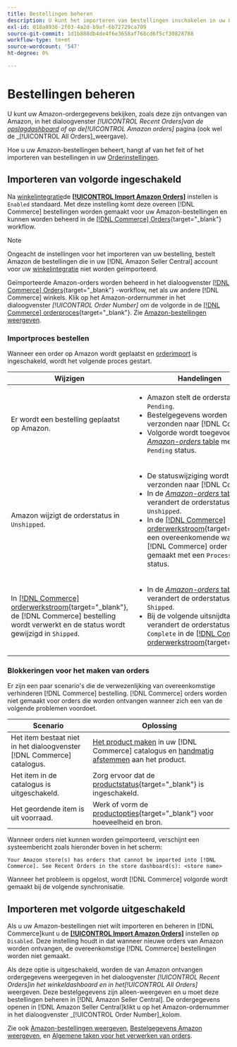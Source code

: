 ```yaml
---
title: Bestellingen beheren
description: U kunt het importeren van bestellingen inschakelen in uw Orderinstellingen om uw Amazon-bestellingen eenvoudiger te beheren via uw Commerce Admin.
exl-id: 018a8936-2f03-4a2d-b9af-6b72729ca709
source-git-commit: 1d1b888db4de4f6e3658af768cd6f5cf30828788
workflow-type: tm+mt
source-wordcount: '547'
ht-degree: 0%

---
```


# Bestellingen beheren

U kunt uw Amazon-ordergegevens bekijken, zoals deze zijn ontvangen van Amazon, in het dialoogvenster _[!UICONTROL Recent Orders]_van de [opslagdashboard](./amazon-store-dashboard.md) of op de_[!UICONTROL Amazon orders]_ pagina (ook wel de _[!UICONTROL All Orders]_weergave).

Hoe u uw Amazon-bestellingen beheert, hangt af van het feit of het importeren van bestellingen in uw [Orderinstellingen](./order-settings.md#configure-order-settings).

## Importeren van volgorde ingeschakeld

Na [winkelintegratie](./store-integration.md)de [**[!UICONTROL Import Amazon Orders]**](./order-settings.md#configure-order-settings) instellen is `Enabled` standaard. Met deze instelling komt deze overeen [!DNL Commerce] bestellingen worden gemaakt voor uw Amazon-bestellingen en kunnen worden beheerd in de [[!DNL Commerce] Orders](https://docs.magento.com/user-guide/sales/orders.html){target=&quot;_blank&quot;} workflow.

>[!NOTE]
>
>Ongeacht de instellingen voor het importeren van uw bestelling, bestelt Amazon de bestellingen die in uw [!DNL Amazon Seller Central] account voor uw [winkelintegratie](./store-integration.md) niet worden geïmporteerd.

Geïmporteerde Amazon-orders worden beheerd in het dialoogvenster [[!DNL Commerce] Orders](https://docs.magento.com/user-guide/sales/orders.html){target=&quot;_blank&quot;} -workflow, net als uw andere [!DNL Commerce] winkels. Klik op het Amazon-ordernummer in het dialoogvenster *[!UICONTROL Order Number]* om de volgorde in de [[!DNL Commerce] orderproces](https://docs.magento.com/user-guide/sales/order-processing.html#order-view-descriptions){target=&quot;_blank&quot;}. Zie [Amazon-bestellingen weergeven](./amazon-orders-all.md).

### Importproces bestellen

Wanneer een order op Amazon wordt geplaatst en [orderimport](./order-settings.md) is ingeschakeld, wordt het volgende proces gestart.

| Wijzigen | Handelingen |
|---|---|
| Er wordt een bestelling geplaatst op Amazon. | <ul><li>Amazon stelt de orderstatus in op `Pending`.</li><li>Bestelgegevens worden verzonden naar [!DNL Commerce].</li><li>Volgorde wordt toegevoegd aan [_Amazon-orders_ table](./amazon-orders-all.md) met een `Pending` status.</li></ul> |
| Amazon wijzigt de orderstatus in `Unshipped`. | <ul><li>De statuswijziging wordt verzonden naar [!DNL Commerce].</li><li>In de [_Amazon-orders_ table](./amazon-orders-all.md), verandert de orderstatus in `Unshipped`.</li><li>In de [[!DNL Commerce] orderwerkstroom](https://docs.magento.com/user-guide/sales/orders.html){target=&quot;_blank&quot;}, een overeenkomende waarde [!DNL Commerce] order wordt gemaakt met een `Processing` status.</li></ul> |
| In [[!DNL Commerce] orderwerkstroom](https://docs.magento.com/user-guide/sales/orders.html){target=&quot;_blank&quot;}, de [!DNL Commerce] bestelling wordt verwerkt en de status wordt gewijzigd in `Shipped`. | <ul><li>In de [_Amazon-orders_ table](./amazon-orders-all.md), verandert de orderstatus in `Shipped`.</li><li>Bij de volgende uitsnijdtaak verandert de orderstatus in `Complete` in de [[!DNL Commerce] orderwerkstroom](https://docs.magento.com/user-guide/sales/orders.html){target=&quot;_blank&quot;}.</li></ul> |

### Blokkeringen voor het maken van orders

Er zijn een paar scenario&#39;s die de verwezenlijking van overeenkomstige verhinderen [!DNL Commerce] bestelling. [!DNL Commerce] orders worden niet gemaakt voor orders die worden ontvangen wanneer zich een van de volgende problemen voordoet.

| Scenario | Oplossing |
|---|---|
| Het item bestaat niet in het dialoogvenster [!DNL Commerce] catalogus. | [Het product maken](./creating-assigning-catalog-products.md) in uw [!DNL Commerce] catalogus en [handmatig afstemmen](./creating-assigning-catalog-products.md) aan het product. |
| Het item in de catalogus is uitgeschakeld. | Zorg ervoor dat de [productstatus](https://docs.magento.com/user-guide/catalog/inventory-product-stock-options.html){target=&quot;_blank&quot;} is ingeschakeld. |
| Het geordende item is uit voorraad. | Werk of vorm de [productopties](https://docs.magento.com/user-guide/catalog/inventory-product-stock-options.html){target=&quot;_blank&quot;} voor hoeveelheid en bron. |

Wanneer orders niet kunnen worden geïmporteerd, verschijnt een systeembericht zoals hieronder boven in het scherm:

`Your Amazon store(s) has orders that cannot be imported into [!DNL Commerce]. See Recent Orders in the store dashboard(s): <store name>`

Wanneer het probleem is opgelost, wordt [!DNL Commerce] volgorde wordt gemaakt bij de volgende synchronisatie.

## Importeren met volgorde uitgeschakeld

Als u uw Amazon-bestellingen niet wilt importeren en beheren in [!DNL Commerce]kunt u de [**[!UICONTROL Import Amazon Orders]**](./order-settings.md#configure-order-settings) instellen op `Disabled`. Deze instelling houdt in dat wanneer nieuwe orders van Amazon worden ontvangen, de overeenkomstige [!DNL Commerce] bestellingen worden niet gemaakt.

Als deze optie is uitgeschakeld, worden de van Amazon ontvangen ordergegevens weergegeven in het dialoogvenster _[!UICONTROL Recent Orders]_in het winkeldashboard en in het_[!UICONTROL All Orders]_ weergeven. Deze bestelgegevens zijn alleen-weergeven en u moet deze bestellingen beheren in [!DNL Amazon Seller Central]. De ordergegevens openen in [!DNL Amazon Seller Central]klikt u op het Amazon-ordernummer in het dialoogvenster _[!UICONTROL Order Number]_kolom.

Zie ook [Amazon-bestellingen weergeven](./amazon-orders-all.md), [Bestelgegevens Amazon weergeven](./amazon-order-details.md), en [Algemene taken voor het verwerken van orders](./common-order-processing.md).
